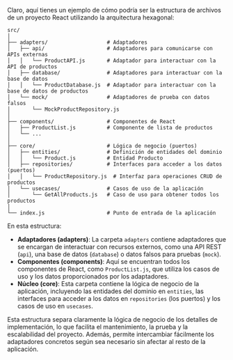 Claro, aquí tienes un ejemplo de cómo podría ser la estructura de archivos de un proyecto React utilizando la arquitectura hexagonal:

```
src/
│
├── adapters/                   # Adaptadores
│   ├── api/                    # Adaptadores para comunicarse con APIs externas
│   │   └── ProductAPI.js       # Adaptador para interactuar con la API de productos
│   ├── database/               # Adaptadores para interactuar con la base de datos
│   │   └── ProductDatabase.js  # Adaptador para interactuar con la base de datos de productos
│   └── mock/                   # Adaptadores de prueba con datos falsos
│       └── MockProductRepository.js
│
├── components/                 # Componentes de React
│   ├── ProductList.js          # Componente de lista de productos
│   └── ...
│
├── core/                       # Lógica de negocio (puertos)
│   ├── entities/               # Definición de entidades del dominio
│   │   └── Product.js          # Entidad Producto
│   ├── repositories/           # Interfaces para acceder a los datos (puertos)
│   │   └── ProductRepository.js  # Interfaz para operaciones CRUD de productos
│   └── usecases/               # Casos de uso de la aplicación
│       └── GetAllProducts.js   # Caso de uso para obtener todos los productos
│
└── index.js                    # Punto de entrada de la aplicación
```

En esta estructura:

- **Adaptadores (adapters)**: La carpeta `adapters` contiene adaptadores que se encargan de interactuar con recursos externos, como una API REST (`api`), una base de datos (`database`) o datos falsos para pruebas (`mock`).
- **Componentes (components)**: Aquí se encuentran todos los componentes de React, como `ProductList.js`, que utiliza los casos de uso y los datos proporcionados por los adaptadores.
- **Núcleo (core)**: Esta carpeta contiene la lógica de negocio de la aplicación, incluyendo las entidades del dominio en `entities`, las interfaces para acceder a los datos en `repositories` (los puertos) y los casos de uso en `usecases`.

Esta estructura separa claramente la lógica de negocio de los detalles de implementación, lo que facilita el mantenimiento, la prueba y la escalabilidad del proyecto. Además, permite intercambiar fácilmente los adaptadores concretos según sea necesario sin afectar al resto de la aplicación.

